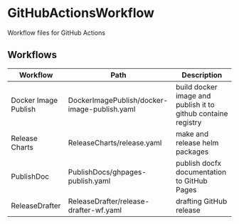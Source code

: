 # GitHubActionsWorkflow
Workflow files for GitHub Actions

## Workflows

| Workflow | Path | Description |
| --- | --- | --- |
| Docker Image Publish | DockerImagePublish/docker-image-publish.yaml | build docker image and publish it to github containe registry |
| Release Charts | ReleaseCharts/release.yaml | make and release helm packages |
| PublishDoc | PublishDocs/ghpages-publish.yaml | publish docfx documentation to GitHub Pages|
| ReleaseDrafter | ReleaseDrafter/release-drafter-wf.yaml | drafting GitHub release |
